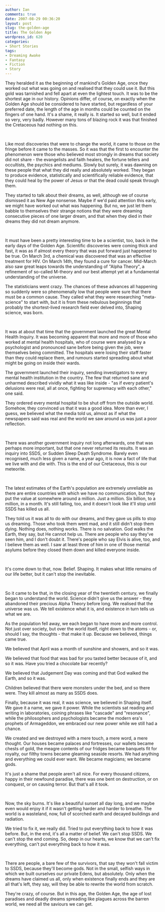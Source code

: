 ```yaml
---
author: Ian
comments: true
date: 2007-08-29 00:36:20
layout: post
slug: the-golden-age
title: The Golden Age
wordpress_id: 620
categories:
- Short Stories
tags:
- Dreaming Awake
- Fantasy
- Fiction
- Story
---
```


<div class="story" markdown="1">
<p>They heralded it as the beginning of mankind&#039;s Golden Age, once they worked out what was going on and realised that they could use it. But this gold was tarnished and fell apart at even the lightest touch. It was to be the shortest age in our history. Opinions differ, of course, on exactly when the Golden Age should be considered to have started, but regardless of your preferred date, the length of the age in months could be counted on the fingers of one hand. It&#039;s a shame, it really is. It started so well, but it ended so very, very badly. However many tons of blazing rock it was that finished the Cretaceous had nothing on this.</p>
<br />
<p>Like most discoveries that were to change the world, it came to those on the fringe before it came to the masses. So it was that the first to encounter the phenomenon were those who believed most strongly in dreams that society did not share - the evangelists and faith healers, the fortune tellers and occultists, the psychics and mediums. Slowly but surely, it was dawning on these people that what they did really and absolutely worked. They began to produce evidence, statistically and scientifically reliable evidence, that they could heal by the power of Jesus or that the dead could speak through them.</p>
<p>They started to talk about their dreams, as well, although we of course dismissed it as New Age nonsense. Maybe if we&#039;d paid attention this early, we might have worked out what was happening. But no, we just let them babble to themselves their strange notions that they were dreaming consecutive pieces of one larger dream, and that when they died in their dreams they did not dream anymore.</p>
<br />
<p>It must have been a pretty interesting time to be a scientist, too, back in the early days of the Golden Age. Scientific discoveries were coming thick and fast, it was as if almost every theory that was put forward just happened to be true. On March 3rd, a chemical was discovered that was an effective treatment for HIV. On March 14th, they found a cure for cancer. Mid-March also saw great leaps towards the understanding of "Alpha Theory", a refinement of so-called M-theory and our best attempt yet at a fundamental understanding of the universe.</p>
<p>The statisticians went crazy. The chances of these advances all happening so suddenly were so phenomenally low that people were sure that there must be a common cause. They called what they were researching "meta-science" to start with, but it is from these nebulous beginnings that probably the shortest-lived research field ever delved into, Shaping science, was born.</p>
<br />
<p>It was at about that time that the government launched the great Mental Health Inquiry. It was becoming apparent that more and more of those who worked at mental health hospitals, who of course were analysed by a psychologist and pronounced sane before being given the job, were themselves being committed. The hospitals were losing their staff faster than they could replace them, and rumours started spreading about what might be going on inside their wards.</p>
<p>The government launched their inquiry, sending investigators to every mental health institution in the country. The few that returned sane and unharmed described vividly what it was like inside - "as if every patient&#039;s delusions were real, all at once, fighting for supremacy with each other," one said.</p>
<p>They ordered every mental hospital to be shut off from the outside world. Somehow, they convinced us that it was a good idea. More than ever, I guess, we believed what the media told us, almost as if what the newspapers said was real and the world we saw around us was just a poor reflection.</p>
<br />
<p>There was another government inquiry not long afterwards, one that was perhaps more important, but that one never returned its results. It was an inquiry into SSDS, or Sudden Sleep Death Syndrome. Barely even recognised, much less given a name, a year ago, it is now a fact of life that we live with and die with. This is the end of our Cretaceous, this is our meteorite.</p>
<br />
<p>The latest estimates of the Earth&#039;s population are extremely unreliable as there are entire countries with which we have no communication, but they put the value at somewhere around a million. Just a million. Six billion, to a million, in a month. It&#039;s still falling, too, and it doesn&#039;t look like it&#039;ll stop until SSDS has killed us all.</p>
<p>They told us it was all to do with our dreams, and they gave us pills to stop us dreaming. Those who took them went mad, and it still didn&#039;t stop them dying. Nothing does, nothing works. There is no salvation. God walks the Earth, they say, but He cannot help us. There are people who say they&#039;ve seen him, and I don&#039;t doubt it. There&#039;s people who say Elvis is alive, too, and I believe them as well. I saw at least three of him in one of those mental asylums before they closed them down and killed everyone inside.</p>
<br />
<p>It&#039;s come down to that, now. Belief. Shaping. It makes what little remains of our life better, but it can&#039;t stop the inevitable.</p>
<br />
<p>So it came to be that, in the closing year of the twentieth century, we finally began to understand the world. Science didn&#039;t give us the answer - they abandoned their precious Alpha Theory before long. We realised that the universe was us. We tell existence what it is, and existence in turn tells us what we are.</p>
<p>As the population fell away, we each began to have more and more control. Not just over society, but over the world itself, right down to the atoms - or, should I say, the thoughts - that make it up. Because we believed, things came true.</p>
<p>We believed that April was a month of sunshine and showers, and so it was.</p>
<p>We believed that food that was bad for you tasted better because of it, and so it was. Have you tried a chocolate bar recently?</p>
<p>We believed that Judgement Day was coming and that God walked the Earth, and so it was.</p>
<p>Children believed that there were monsters under the bed, and so there were. They kill almost as many as SSDS does.</p>
<p>Finally, because it was real, it was science, we believed in Shaping itself. We gave it a name, we gave it power. While the scientists sat reading and writing in laboratories, coining phrases like "cascade" and "resonance", while the philosophers and psychologists became the modern era&#039;s prophets of Armageddon, we embraced our new power while we still had a chance.</p>
<p>We created and we destroyed with a mere touch, a mere word, a mere thought. Our houses became palaces and fortresses, our wallets became chests of gold, the meagre contents of our fridges became banquets fit for royalty, our filthy towns became gleaming seaside resorts. We had anything and everything we could ever want. We became magicians; we became gods.</p>
<p>It&#039;s just a shame that people aren&#039;t all nice. For every thousand citizens, happy in their newfound paradise, there was one bent on destruction, or on conquest, or on causing terror. But that&#039;s all it took.</p>
<br />
<p>Now, the sky burns. It&#039;s like a beautiful sunset all day long, and we maybe even would enjoy it if it wasn&#039;t getting harder and harder to breathe. The world is a wasteland, now, full of scorched earth and decayed buildings and radiation.</p>
<p>We tried to fix it, we really did. Tried to put everything back to how it was before. But, in the end, it&#039;s all a matter of belief. We can&#039;t stop SSDS. We can&#039;t stop the end coming. So, deep in our hearts, we know that we can&#039;t fix everything, can&#039;t put everything back to how it was.</p>
<br />
<p>There are people, a bare few of the survivors, that say they won&#039;t fall victim to SSDS, because they&#039;ll become gods. Not in the small, selfish ways in which we built ourselves our private Edens, but absolutely. Only when the dreams have claimed us all, only when existence finally ends and they are all that&#039;s left, they say, will they be able to rewrite the world from scratch.</p>
<p>They&#039;re crazy, of course. But in this age, the Golden Age, the age of lost paradises and deadly dreams spreading like plagues across the barren world, we need all the saviours we can get.</p>
</div>
